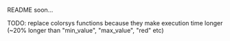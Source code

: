 README soon...

TODO: replace colorsys functions because they make execution time longer (~20% longer than "min_value", "max_value", "red" etc)
